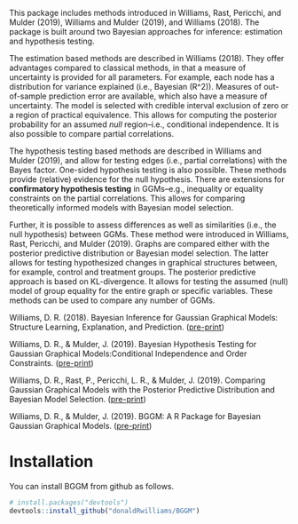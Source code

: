 
<!-- README.md is generated from README.Rmd. Please edit that file -->

<!-- ![](https://github.com/donaldRwilliams/BGGM/blob/master/man/figures/logo2.jpg) -->

This package includes methods introduced in Williams, Rast, Pericchi,
and Mulder (2019), Williams and Mulder (2019), and Williams (2018). The
package is built around two Bayesian approaches for inference:
estimation and hypothesis testing.

The estimation based methods are described in Williams (2018). They
offer advantages compared to classical methods, in that a measure of
uncertainty is provided for all parameters. For example, each node has a
distribution for variance explained (i.e., Bayesian \(R^2\)). Measures
of out-of-sample prediction error are available, which also have a
measure of uncertainty. The model is selected with credible interval
exclusion of zero or a region of practical equivalence. This allows for
computing the posterior probability for an assumed *null* region–i.e.,
conditional independence. It is also possible to compare partial
correlations.

The hypothesis testing based methods are described in Williams and
Mulder (2019), and allow for testing edges (i.e., partial correlations)
with the Bayes factor. One-sided hypothesis testing is also possible.
These methods provide (relative) evidence for the null hypothesis. There
are extensions for **confirmatory hypothesis testing** in GGMs–e.g.,
inequality or equality constraints on the partial correlations. This
allows for comparing theoretically informed models with Bayesian model
selection.

Further, it is possible to assess differences as well as similarities
(i.e., the null hypothesis) between GGMs. These method were introduced
in Williams, Rast, Pericchi, and Mulder (2019). Graphs are compared
either with the posterior predictive distribution or Bayesian model
selection. The latter allows for testing hypothesized changes in
graphical structures between, for example, control and treatment groups.
The posterior predictive approach is based on KL-divergence. It allows
for testing the assumed (null) model of group equality for the entire
graph or specific variables. These methods can be used to compare any
number of GGMs.

Williams, D. R. (2018). Bayesian Inference for Gaussian Graphical
Models: Structure Learning, Explanation, and Prediction.
([pre-print](https://doi.org/10.31234/osf.io/x8dpr))

Williams, D. R., & Mulder, J. (2019). Bayesian Hypothesis Testing for
Gaussian Graphical Models:Conditional Independence and Order
Constraints. ([pre-print](https://doi.org/10.31234/osf.io/ypxd8))

Williams, D. R., Rast, P., Pericchi, L. R., & Mulder, J. (2019).
Comparing Gaussian Graphical Models with the Posterior Predictive
Distribution and Bayesian Model Selection.
([pre-print](https://psyarxiv.com/yt386/))

Williams, D. R., & Mulder, J. (2019). BGGM: A R Package for Bayesian
Gaussian Graphical Models. ([pre-print](https://psyarxiv.com/3b5hf/))

<!-- ## Outline -->

<!-- This README is organized as follows: -->

<!-- * [Installation](#installation) -->

<!-- * [Estimation](#estimation) -->

<!--     + [Structure Learning (Estimation)](#structure-learning-estimation) -->

<!--     + [Edge Differences (Estimation)](#edge-differences) -->

<!--     + [Prediction](#prediction) -->

<!--         - [Bayesian $R^2$](#bayesian-r2) -->

<!--         - [Leave-One-Out Cross-Validation](#leave-one-out-cross-validation) -->

<!-- * [Hypothesis Testing](#hypothesis-testing) -->

<!--     + [Structure Learning (Bayes Factor)](#structure-learning-bayes-factor) -->

<!--         - [Visualizing Scientific Expectations](#visualizing-scientific-expectations) -->

<!--         - [Two-Sided Hypothesis Testing](#two-sided-testing) -->

<!--         - [One-Sided Hypothesis Testing](#one-sided-testing) -->

<!--         - [Exhaustive Hypothesis Testing](#exhaustive-hypothesis-testing) -->

<!--     + [Edge Differences (Hypothesis Testing)](#edge-differences-hypothesis-testing) -->

<!--     + [Confirmatory Hypothesis Testing](#confirmatory-hypothesis-testing) -->

<!--         - [Order Constraints](#order-constraints) -->

<!--         - [Equality Constraints](#equality-constraints) -->

<!-- * [Comparing GGMs](#comparing-ggms) -->

<!--     + [Posterior Predictive KL Divergence](#posterior-predictive-kl-divergence) -->

<!--     + [Bayesian Hypothesis Testing](#bayesian-hypothesis-testing) -->

<!--         - [Exploratory Hypothesis Testing](#exploratory-hypothesis-testing) -->

<!--         - [Group Confirmatory Hypothesis Testing](#group-confirmatory-hypothesis-testing) -->

# Installation

You can install BGGM from github as follows.

``` r
# install.packages("devtools")
devtools::install_github("donaldRwilliams/BGGM")
```

<!-- # Estimation -->

<!-- The following methods are described in Williams (2018). They build upon two basic ideas. First, the Wishart distribution is a conjugate prior distribution for the precision matrix (inverse of the covariance matrix). This provides an analytic solution for selecting the graph, and allows for conveniently drawing posterior samples. Second, there is an exact relationship between estimating the precision matrix directly and with multiple regression. Here the individual elements, from joint posterior distribution of the precision matrix, can be converted to their respective regression counterparts. This allows for assessing nodewise (for each variable in the model) predictability.  -->

<!-- ##  Structure Learning (Estimation) -->

<!-- By structure learning we are referring to selecting the graph (i.e., the edge set $E$), which consists of those edges determined to be non-zero.  For demonstrative purposes, we consider a relatively small number of variables ($p= 5$).  -->

<!-- The package **BGGM** offers a convenient analytic solution for estimating GGMs. It is implemented with: -->

<!-- ```{r eval=TRUE, message=F, warning=F} -->

<!-- library(BGGM) -->

<!-- library(ggplot2) -->

<!-- library(ggraph) -->

<!-- library(foreach) -->

<!-- # p = 5 -->

<!-- Y <- BGGM::bfi[,1:5] -->

<!-- # analytic solution -->

<!-- fit_analytic <- estimate(Y, analytic = T) -->

<!-- # summary -->

<!-- summary(fit_analytic) -->

<!-- ``` -->

<!-- Note `summary(.)` provides information about the fitted model, including that the analytic solution was used, the number of observations ($n$) and variables ($p$), and the number of edges.  -->

<!-- The edge set is then selected with: -->

<!-- ```{r } -->

<!-- # select the graph (edge set E) -->

<!-- E <- select(fit_analytic, ci_width = 0.95) -->

<!-- # summary of E -->

<!-- summary(E) -->

<!-- ``` -->

<!-- The analytic solution works directly with the precision matrix, and thus, there is not an option to summarize the posterior distributions. This is because the non-standardized elements are in the opposite direction ($\pm$) of the partial correlations, which in our experience, can lead to confusion. To summarize  the partial correlations change `analytic = T` to `analytic = F`: -->

<!-- ```{r} -->

<!-- # sample from posterior -->

<!-- fit_sampling <- estimate(Y, analytic = F) -->

<!-- # select the graph -->

<!-- E <- select(fit_sampling, ci_width = 0.95) -->

<!-- # summarize partial correlations -->

<!-- summary(E, summarize = T, digits = 2) -->

<!-- ``` -->

<!-- Note that `edge` corresponds to that particular entry in the partial correlation matrix--i.e., `1--2` is the relation between the first and second variables, respectively. -->

<!-- **BGGM** provides several options for plotting, with each implemented as a S3 generic. For example, the partial correlations can be plotted with: -->

<!-- ```{r message=F, fig.height=3, fig.width=8} -->

<!-- # p = 10 -->

<!-- Y <- BGGM::bfi[,1:10] -->

<!-- # sampling required -->

<!-- fit_sampling <- estimate(Y, analytic = F) -->

<!-- # plot -->

<!-- plot_1A <- plot(fit_sampling,  -->

<!--                 ci_width = 0.95,  -->

<!--                 width = 0.1,   -->

<!--                 size = 2) + -->

<!--             coord_cartesian() + -->

<!--             theme(axis.text.x = element_text(angle = 90)) -->

<!-- plot_1A -->

<!-- ``` -->

<!-- This example nicely demonstrates how the `plot` objects can be further customized with **ggplot2**. There are two options for visualizing the selected graph. The heatmap plot is generated with: -->

<!-- ```{r, message=F} -->

<!-- # select the graph -->

<!-- E <- select(fit_sampling, ci_width = 0.95) -->

<!-- # heatmap plot -->

<!-- plot_1B <- plot(E,  -->

<!--                 type = "heatmap",  -->

<!--                 lower_tri = TRUE) + -->

<!--            ggtitle("Heatmap Plot") +  -->

<!--            theme(plot.title = element_text(size = 15)) -->

<!-- ``` -->

<!-- Here `lower_tri = TRUE` controls which partial correlations are plotted.  In this case, only the lower triangular elements are included in the plot. This can be changed with `lower_tri = FALSE`. -->

<!-- On the other hand, a “network” plot can be obtained with: -->

<!-- ```{r, warning=F,  fig.width=10, fig.height=4} -->

<!-- # network plot -->

<!-- plot_1C <- plot(E, type = "network", -->

<!--                 layout ='circle', -->

<!--                 node_outer = 8, -->

<!--                 node_inner = 7, -->

<!--                 node_text_size = 4) + -->

<!--            ggtitle("Network Plot") + -->

<!--            theme(plot.title = element_text(size = 15)) -->

<!-- cowplot::plot_grid(plot_1B, plot_1C) -->

<!-- ``` -->

<!-- A  key  feature  of **BGGM** is  extending  inference  beyond  identifying  non-zero  partial correlations.  The region of practical equivalence can be used for this purpose, as it allows for determining which relations are practically zero. In this case, we follow Cohen’s guidelines, wherein 0.1 is considered a small effect.This is implemented with: -->

<!-- ```{r, eval=T} -->

<!-- # p = 10 -->

<!-- Y <- BGGM::bfi[,1:10] -->

<!-- # sample from posterior -->

<!-- fit_sample <- estimate(Y, iter = 5000, analytic = F) -->

<!-- # select the graph -->

<!-- E <- select(fit_sample, rope = 0.1, prob = 0.95) -->

<!-- # summary for first 10 rows -->

<!-- head(E, nrow = 10, summarize = T, digits = 2) -->

<!-- ``` -->

<!-- The argument `prob = 0.95` requires that 95 % of the posterior density be in or out of the rope to be considered practically equivalent or different from zero.  With this decision rule, as seen with `head(.)`, edges `1--4` and `1--5` are practically equivalent to zero.  This inference is made possible with **BGGM**. -->

<!-- In this case, `plot(.)` returns two objects:  (1) the selected edges; (2) those for which there is support for the null values.  This is implemented with: -->

<!-- ```{r warning = F , out.height= "250 %"} -->

<!-- # network plot -->

<!-- plts <- plot(E, type = "network", -->

<!--              layout ='circle', -->

<!--              node_outer = 10, -->

<!--              node_inner = 9, -->

<!--              node_text_size = 6) -->

<!-- # practically non-zero -->

<!-- plot_1D <- plts$plot_nonzero + -->

<!--              ggtitle("Practically Non-zero") + -->

<!--              theme(plot.title = element_text(size = 15)) -->

<!-- plot_1D -->

<!-- ``` -->

<!-- ```{r, warning=F, out.height= "250 %"} -->

<!-- # practically zero -->

<!-- plot_1E <- plts$plot_zero + -->

<!--               ggtitle("Practically Zero") + -->

<!--               theme(plot.title = element_text(size = 15)) -->

<!-- plot_1E -->

<!-- ``` -->

<!-- We emphasize that GGMs are often thought to capture conditionally *independent* relations--i.e., evidence for the null hypothesis of no effect, conditional on the other variables in the model. However, the dominant approach assesses conditional *dependence* ($\rho_{ij} \neq 0$), and then sets relations to zero otherwise. **BGGM** can explicitly answer the question of conditional independence. -->

<!-- ## Edge Differences -->

<!-- Differences between partial correlations are often tested in GGMs; for example, with a classical (i.e., frequentist) approach that is implemented in **bootnet**.  One contribution of **BGGM** is providing Bayesian analogs for commonly used methods, as well as extensions to those methods.  In this case, we can use posterior probabilities to determine which edges are practically equivalent.  This is implemented with: -->

<!-- ```{r, message=F} -->

<!-- edge_difference <- edge_compare(fit_sample,  -->

<!--                                 contrast =  list("1--5 - 1--3",  -->

<!--                                                  "1--2 - 1--6",  -->

<!--                                                  "1--4 - 1--7",  -->

<!--                                                  "1--5 - 1--10",  -->

<!--                                                  "1--2 - 1--9"),  -->

<!--                                 ci_width = 0.95, -->

<!--                                 rope = 0.1) -->

<!-- head(edge_difference, nrow = 4) -->

<!-- ``` -->

<!-- This  output  includes  the  posterior  mean  and  standard  deviation  for  each  difference. Further, `pr_in` is  the  proportion  of  samples  between ($\pm$) 0.1.   This  can  be interpreted as the posterior probability of practical equivalence, which has been defined with the argument `rope = 0.1`.  Note that care must be taken when specifying the contrasts, as an error will arise if they are not in the proper format. The object `edge_difference` can then be plotted, but this is omitted to save space. -->

<!-- ## Prediction -->

<!-- The following is based on the correspondence between the elements of the precision matrix and multiple regression. In the context of GGMs, using regression to select edges is referred to as “neighborhood” selection.   On the other hand, the method described in Williams (2018) works directly with either the posterior distribution for the precision matrix or the maximum a posteriori estimates. These are then converted to the corresponding regression coefficients and residual variances. It follows that **BGGM** can also be used for the purpose of multiple regression–i.e., -->

<!-- ```{r} -->

<!-- # p = 10 -->

<!-- Y <- BGGM::bfi[,1:10] -->

<!-- # sample posterior -->

<!-- fit <- estimate(Y, iter = 5000) -->

<!-- # precision to regression -->

<!-- coefficients(fit, node = 1, ci_width = 0.95) -->

<!-- ``` -->

<!-- Here `node = 1` indicates which node is summarized.  This correspondence allows for computing measures of prediction error (or accuracy), including Bayesian $R^2$ and Bayesian leave-one-out cross-validation,  each  of  which  has  a  measure  of  uncertainty. Furthermore,  when  a computationally convenient option is desirable, **BGGM** includes an analytic expression for prediction error. This is also known as the predicted residual sums of squares (PRESS). -->

<!-- ### Bayesian $R^2$ -->

<!-- In-sample Bayesian $R^2$ is implemented with: -->

<!-- ```{r} -->

<!-- # training data -->

<!-- Y_train <- BGGM::bfi[1:100,1:10] -->

<!-- # fit to training data -->

<!-- fit_train <- estimate(Y_train, iter = 5000) -->

<!-- # compute Bayes R2 -->

<!-- train_R2 <- predict(fit_train, -->

<!--                     ci_width = 0.90, -->

<!--                     samples = 1000, -->

<!--                     measure = "R2") -->

<!-- # summary for first 2 rows -->

<!-- head(train_R2, nrow = 2) -->

<!-- ``` -->

<!-- Here `ci_width = 0.90` indicates the decision rule for setting coefficients to zero, and by default, 95 % intervals are used in the summary output. Similarly, out-of-sample Bayesian $R^2$ is computed with: -->

<!-- ```{r} -->

<!-- # test data -->

<!-- Y_test <-  BGGM::bfi[101:2000,1:10] -->

<!-- # predict test data -->

<!-- test_R2 <- predict(fit_train, ci_width = 0.90, -->

<!--                    test_data = Y_test, -->

<!--                    samples = 1000, measure = "R2") -->

<!-- ``` -->

<!-- The work flow is completed by visualizing Bayesian $R^2$ for each node–i.e., -->

<!-- ```{r, out.height= "300 %"} -->

<!-- # prior training and test error in the same plot -->

<!-- plt_3A <- plot(x1 = train_R2, x2 =  test_R2, order = "test") -->

<!-- plt_3A -->

<!-- ``` -->

<!-- Here the nodes have been ordered by which has the best out-of-sample performance. It is also possible to have each in a separate plot by leaving `x2` empty. The `predict` object can be used to assess differences in predictive accuracy with compare(.). **BGGM** also includes mean squared error (`measure = "mse"`). -->

<!-- ### Leave-one-out cross-validation -->

<!-- Bayesian leave-one-out cross-validation is implemented with: -->

<!-- ```{r} -->

<!-- # p = 10 -->

<!-- Y <- BGGM::bfi[1:1000,1:10] -->

<!-- # sample posterior -->

<!-- fit_sample <- estimate(Y, iter = 5000) -->

<!-- # Bayesian LOO -->

<!-- bayes_loo <- loocv(fit_sample) -->

<!-- # nodewise loo summary -->

<!-- summary(bayes_loo) -->

<!-- ``` -->

<!-- The results are plotted with: -->

<!-- ```{r, out.height= "300 %"} -->

<!-- # plot CV error -->

<!-- plt_3B <- plot(bayes_loo, size = 8) + -->

<!--           theme_classic() + -->

<!--           ylab("Bayesian Leave-One-Out") -->

<!-- plt_3B -->

<!-- ``` -->

<!-- Similarly,  by  setting `analytic = T`,  leave-one-out  prediction  error  can  be  computed analytically.  This is implemented with: -->

<!-- ```{r, out.height= "300 %"} -->

<!-- # p = 10 -->

<!-- Y <- BGGM::bfi[1:1000,1:10] -->

<!-- # analytic solution -->

<!-- fit_analytic <- estimate(Y, analytic = T) -->

<!-- # analytic LOO (PRESS; based on point estimates) -->

<!-- press_loo <- loocv(fit_analytic) -->

<!-- # plot CV error -->

<!-- plt_3C <- plot(press_loo, size = 8) + -->

<!--           theme_classic() + -->

<!--           ylab("PRESS: Leave-One-Out") + -->

<!--           scale_y_continuous(expand = c(0, 0), -->

<!--           limit = c(0, 1000)) -->

<!-- plt_3C -->

<!-- ``` -->

<!-- This highlights the difference between the leave-one-out methods, in that the Bayesian version has a measure of uncertainty (although the order is the same). For both measures of predictive *error*, a lower value indicates a more predictable node (variable). -->

<!-- # Hypothesis Testing -->

<!-- The following methods were introduced in Williams and Mulder (2019). That work not only presented an exploratory approach using the Bayes factor, but it also proposed methodology for confirmatory hypothesis testing in GGMs. The latter provides an alternative to data driven model selection that is commonplace in the GGM literature, and in particular, it allows for comparing theoretical models. Further, the novel matrix$-F$ prior distribution is used for the partial correlations, which offers more flexibility than the Wishart distribution. This approach builds upon (Mulder2016), where the focus was on correlations (as opposed to *partial* correlations). In particular, **BGGM** allows for Bayesian model selection with competing sets of inequality and/or equality constraints on multiple partial correlations. -->

<!-- ## Structure Learning (Bayes Factor) -->

<!-- ### Visualizing Scientific Expectations -->

<!-- For Bayesian hypothesis testing in particular, it is important to *fully* understand the prior distribution $\mathcal{H}_u$. This is because it captures the predicted effect size, and it is used to compute the Bayes factor. This stands in contrast to the above estimation based methods, where $E$ is determined with respect to (only) the posterior distribution. To this end, **BGGM** includes functions to visualize the prior distribution or prediction--i.e., -->

<!-- ```{r,  out.width = '50%'} -->

<!-- # define (potentially) hypothesized standard deviations for rho_ij -->

<!-- rho_sd <- c(0.1, 0.25, 0.5) -->

<!-- # plot -->

<!-- plt_4A <- hypothesis_plot(rho_sd = rho_sd) + -->

<!--                 theme(panel.grid.major = element_blank()) + -->

<!--                 ylab("Density")         -->

<!-- plt_4A -->

<!-- ``` -->

<!-- `rho_sd = c(.)` defines a couple (prospective) values for the hypothesized standard deviation of the partial correlations. Further, **BGGM** allows for testing edge differences with the Bayes factor. Accordingly, the *implied* prior distribution for the difference can also be visualized. This is implemented with: -->

<!-- ```{r,  out.width = '50%'} -->

<!-- # define (potentially) hypothesized standard deviations for rho_ij -->

<!-- rho_sd <- c(0.1, 0.25, 0.5) -->

<!-- # plot -->

<!-- plt_4B <- hypothesis_plot(rho_sd = rho_sd, -->

<!--                           difference = TRUE) + -->

<!--                 theme(panel.grid.major = element_blank()) + -->

<!--                 ylab("Density")         -->

<!-- plt_4B -->

<!-- ``` -->

<!-- ### Two-Sided Testing -->

<!-- Two-sided hypothesis testing is implemented as follows. First the model is fitted with: -->

<!-- ```{r, warning=F} -->

<!-- # p = 5 -->

<!-- Y <- BGGM::bfi[,1:5] -->

<!-- # fit model -->

<!-- fit_bf <- explore(Y, prior_sd = 0.5,  -->

<!--                   iter = 5000,  -->

<!--                   cores = 2) -->

<!-- summary(fit_bf) -->

<!-- ``` -->

<!-- Note `summary(.)`, or alternatively `print(.)`, provides information about the fitted model, including that hypothesis testing (exploratory) was used, the number of observations ($n$) and variables ($p$), and the number of edges. Delta ($\delta$) is the hyperparameter of the matrix$-F$ distribution. A value of 3 corresponds to `prior_sd = 0.5`. This output parallels the estimation based methods. Importantly, all fitted objects include specific (what method was used) and general information (e.g., $n$ and $p$) when printed. -->

<!-- The graph is then selected with: -->

<!-- ```{r} -->

<!-- E <- select(fit_bf,  -->

<!--             BF_cut = 3,  -->

<!--             alternative = "two.sided") -->

<!-- # summary  -->

<!-- summary(E, hyp = "H1") -->

<!-- ``` -->

<!-- It is also possible to change `hyp = "H1"` to `hyp = "H0`, which will print the adjacency matrix for conditionally independent relations. Further, it is possible to summarize $E$ as follows: -->

<!-- ```{r} -->

<!-- summary(E, summarize = T, log = T, digits = 2) -->

<!-- ``` -->

<!-- The option `log = TRUE` controls the scale of the Bayes factor. Note that the same plotting options available for these methods. They have the same implementation as the estimation based methods, and thus the `alternative = two.sided` plot is not shown here. It is also possible to plot $\mathcal{H}_u$ and a selected posterior distribution. This visualizes how the Bayes factor is computed--i.e., -->

<!-- ```{r,  out.width = '50%'} -->

<!-- plt_4C <- hypothesis_plot(fit = fit_bf,  -->

<!--                 edge = "1--4", size = 3) + -->

<!--         theme(panel.grid.minor = element_blank(), -->

<!--               legend.position = "top") + -->

<!--   ylab("Density") + -->

<!--   xlab("Distributions") -->

<!-- plt_4C -->

<!-- ``` -->

<!-- Here it can be seen that the Bayes factor is the ratio of density evaluated at 0. In this case, there is evidence for $\mathcal{H}_0$ ($BF_{01} \approx 33$). This plotting option  may be useful for understanding (and describing) the Bayes factor approach for selecting the graph (or more generally the testing strategy for partial correlations).  -->

<!-- ### One-Sided Testing -->

<!-- One-sided hypothesis testing is implemented with: -->

<!-- ```{r, warning=F, message=F, out.width = '50%'} -->

<!-- # p =  10 -->

<!-- Y <- BGGM::bfi[,1:10] -->

<!-- # sample from posterior -->

<!-- fit_bf <- explore(Y, prior_sd = 0.5,  -->

<!--                   iter = 5000,  -->

<!--                   cores = 2) -->

<!-- # rho > 0 -->

<!-- E_pos <- select(fit_bf,  -->

<!--             BF_cut = 3,  -->

<!--             alternative = "greater") -->

<!-- # positive plot -->

<!-- plt_pos <- plot(E_pos, type = "network")  -->

<!-- plt_pos <- plt_pos$plot_nonzero +  -->

<!--            ggtitle(expression(atop(H[0]: rho[i][j]*" = "*0, H[1]: rho[i][j]*" > "*0)))  -->

<!-- plt_pos -->

<!-- ``` -->

<!-- $\mathcal{H}_1: \rho_{ij} < 0$ can be tested by changing `alternative = greater` to `alternative = less`. -->

<!-- ### Exhaustive Hypothesis Testing -->

<!-- A defining feature of Bayesian hypothesis testing is the ability to assess which theoretical model best predicts the data at hand. However, in the absence of guiding theory, it is likely that a more exploratory approach is warranted. **BGGM** thus includes an exhaustive approach--i.e.,$\mathcal{H}_0: \rho_{ij} = 0$ vs. $\mathcal{H}_1: \rho_{ij} > 0$ vs. $\mathcal{H}_2: \rho_{ij} < 0$. -->

<!-- This covers the entire parameter space. Further details can be found in Williams and Mulder (2019). The exhaustive approach is implemented with: -->

<!-- ```{r} -->

<!-- # p = 10 -->

<!-- Y <- BGGM::bfi[,1:10] -->

<!-- # sample from posterior -->

<!-- fit_bf <- explore(Y, prior_sd = 0.5,  -->

<!--                   iter = 5000,  -->

<!--                   cores = 2) -->

<!-- # select the graph -->

<!-- E <- select(fit_bf,  -->

<!--             hyp_prob = 0.90,  -->

<!--             alternative = "exhaustive") -->

<!-- # first 5 rows -->

<!-- head(E, summarize = T, nrow = 5) -->

<!-- ``` -->

<!-- The ratio of posterior probabilities, e.g., $p(\mathcal{H}_1|\textbf{Y}) / p(\mathcal{H}_2|\textbf{Y})$, can then be used to compute a Bayes factor if desired. `hyp_prob = 0.90` is the decision rule for concluding there is evidence for a given hypothesis. This can the be plotted with: -->

<!-- ```{r, warning=F, message=F, fig.width=10, fig.height=3.5} -->

<!-- # plots -->

<!-- plts <- plot(E, type = "network") -->

<!-- # combine -->

<!-- cowplot::plot_grid(plts$plot_H0, plts$plot_H1, plts$plot_H2, nrow = 1) -->

<!-- ``` -->

<!-- ## Edge Differences (Hypothesis Testing) -->

<!-- **BGGM** allows for testing edge differences with Bayesian hypothesis testing. The same options are available as for determining $E$--i.e., `alternative = "two.sided"`, `alternative = "greater"` (or less), and `alternative = "exhaustive"`. The exhaustive approach is implemented with: -->

<!-- ```{r, out.height= "350 %"} -->

<!-- # p = 10 -->

<!-- Y <- BGGM::bfi[,1:10] -->

<!-- # sample from posterior -->

<!-- fit_bf <- explore(Y, prior_sd = 0.5,  -->

<!--                   iter = 5000,  -->

<!--                   cores = 2) -->

<!-- # edge compare -->

<!-- edge_comp <- edge_compare(fit_bf,  -->

<!--                   contrast = c("1--5 - 1--3",  -->

<!--                                "1--2 - 1--6",  -->

<!--                                "1--4 - 1--7",  -->

<!--                                "1--5 - 1--10",  -->

<!--                                "1--2 - 1--9"),  -->

<!--                   alternative = "exhaustive") -->

<!-- # summary -->

<!-- summary(edge_comp) -->

<!-- ``` -->

<!-- There are two plotting options for the returned object `edge_comp`. The first is ideal if few contrasts are tested--i.e., -->

<!-- ```{r, out.height= "350 %"} -->

<!-- # plot -->

<!-- plt <- plot(edge_comp, stack = F, spread = .75) -->

<!-- # one contrast -->

<!-- plt$`1--5 - 1--3` -->

<!-- ``` -->

<!-- The object `plt` includes a separate plot for each contrast. On the other hand, in the case of many contrasts, it is also possible to visualize each with a stacked bar chart--i.e., -->

<!-- ```{r, out.height= "350 %"} -->

<!-- # plot -->

<!-- plt <- plot(edge_comp, stack = T, spread = .75) -->

<!-- # stacked -->

<!-- plt -->

<!-- ``` -->

<!-- # Confirmatory Hypothesis Testing -->

<!-- A key contribution of **BGGM** is extending hypothesis testing beyond exploratory and to confirmatory in GGMs. The former is essentially feeding -->

<!-- the data to the functions in **BGGM** and seeing what comes back. In other words, there are no specific, hypothesized models under consideration. On the other hand, the confirmatory hypothesis testing approaches allows for comparing theoretical models or (actual) predictions. The focus is thus not on $E$, but only certain edges in the network.  -->

<!-- ## Order Constraints -->

<!-- Theory may suggest, for example, that a set of partial correlations is expected to be larger than another set of partial correlations, that there is a hypothesized order of edge magnitude for a given node (variable), or some edges are expected to be positive while others are predicted to be negative. These can be tested with **BGGM**.  -->

<!-- For example, suppose we expected (predicted) the following:  -->

<!-- $\mathcal{H}_1: \rho_{1,2} > \rho_{1,3} > \rho_{1,4} > \rho_{1,5}$ -->

<!-- vs.   -->

<!-- $\mathcal{H}_c:$ Not $\mathcal{H}_1$ -->

<!-- This is implemented with: -->

<!-- ```{r} -->

<!-- # p = 10 -->

<!-- Y <- BGGM::bfi[,1:10] -->

<!-- # hypothesis -->

<!-- hypothesis <- c("1--2 > 1--3 > 1--4 > 1--5") -->

<!-- # test order -->

<!-- test_order <-  confirm(x = Y, hypothesis  = hypothesis,  -->

<!--                        prior_sd = 0.5, iter = 50000,  -->

<!--                        cores = 2) -->

<!-- # summary -->

<!-- summary(test_order) -->

<!-- ``` -->

<!-- As indicated by the posterior probabilities, the hypothesis was not supported. -->

<!-- One the other hand, we can also test the prediction that, for a specific variable (for example),  certain edges are negative while others are positive--i.e.,   -->

<!-- $\mathcal{H}_1: (\rho_{1,2}, \rho_{1,3}, \rho_{1,4}) < 0 < \rho_{1,6}$ -->

<!-- vs. -->

<!-- $\mathcal{H}_c:$ Not $\mathcal{H}_1$ -->

<!-- Here the prediction states that the relation between variable 1 and 6 is positive, whereas the others are predicted to be negative. This is implemented with:  -->

<!-- ```{r} -->

<!-- # hypothesis -->

<!-- hypothesis <- c("(1--2, 1--3, 1--4)  <  0 < (1--6)") -->

<!-- # test order -->

<!-- test_order <-  confirm(x = Y, hypothesis  = hypothesis,  -->

<!--                        prior_sd = 0.5, iter = 50000,  -->

<!--                        cores = 2) -->

<!-- # summary -->

<!-- summary(test_order) -->

<!-- ``` -->

<!-- There is strong support for $\mathcal{H}_1$. Note that `iter = 50000` ($\approx 7$ seconds), which ensures an adequate number of samples for accurately computing the Bayes factor. Although the focus is not *E*, but rather a subset of partial correlations, the object `test_order` can be plotted--i.e.,  -->

<!-- ```{r, out.width= "325 %", out.width= "325 %"} -->

<!-- plt <- hypothesis_plot(fit = test_order,  -->

<!--                 node_outer = 8,  -->

<!--                 node_inner = 7,  -->

<!--                 node_text_size = 6) -->

<!-- plt -->

<!-- ``` -->

<!-- This is meant to highlight the specific edges considered in the hypothesis test. Further, in this plot, it is clear that $(\rho_{1,2}, \rho_{1,3}, \rho_{1,4}) < 0$ and that $0 < \rho_{1,6}$. We emphasize that these *confirmatory* hypotheses should be decided upon before visualizing the network. -->

<!-- ## Equality Constraints -->

<!-- **BGGM** can also test exact equality constraints on sets of edges (i.e., partial correlations). One could predict that certain edges have the same strength (effect size) or that a set of edges are equal to zero. The latter allows for testing expectations about the underlying conditional independence structure, say, for a particular variable (node) in the model. For example, -->

<!-- $\mathcal{H}_1: (\rho_{1,2}, \rho_{1,3}, \rho_{1,4}) = 0$ -->

<!-- vs. -->

<!-- $\mathcal{H}_c:$ Not $\mathcal{H}_1$ -->

<!-- ```{r} -->

<!-- hypothesis <- "(1--2, 1--3, 1--4) = 0" -->

<!-- # test order -->

<!-- test_order <-  confirm(x = Y, hypothesis  = hypothesis,  -->

<!--                        prior_sd = 0.5, iter = 50000,  -->

<!--                        cores = 2) -->

<!-- # summary -->

<!-- summary(test_order) -->

<!-- ``` -->

<!-- # Comparing GGMs -->

<!-- **BGGM** includes two approaches for comparing any number of GGMs. They were introduced in Williams, Rast, Pericchi, and Mulder (2019). The methods can test entire structures, particular edges, and nodewise testing. One approach is based on the posterior predictive distribution, and tests the null hypothesis of group equality. Importantly, like classical methods (i.e., frequentist), this approach can only determine whether the null of group equality is rejected or retained. It cannot provide evidence for the null hypothesis. To this end, another approach is based on Bayesian model selection. This allows for assessing network invariances (i.e., the null hypothesis). -->

<!-- ## Posterior Predictive KL Divergence -->

<!-- The predictive approach is based on the distribution of future data. In particular, the posterior predictive distribution of Kullback–Leibler divergence is used to test the null hypothesis of group equality. This method can be understood as a multivariate likelihood ratio that accounts for uncertainty, but importantly, with respect to the predictive distribution. -->

<!-- ```{r} -->

<!-- # Assume null is true -->

<!-- Y1 <- MASS::mvrnorm(500, rep(0, 16), Sigma = BGGM::ptsd_cor1) -->

<!-- Y2 <- MASS::mvrnorm(500, rep(0, 16), Sigma = BGGM::ptsd_cor1) -->

<!-- Y3 <- MASS::mvrnorm(500, rep(0, 16), Sigma = BGGM::ptsd_cor1) -->

<!-- # predictive check -->

<!-- ggm_ppc1 <- ggm_compare_ppc(Y1, Y2, Y3,  -->

<!--                            type = "global", iter = 5000) -->

<!-- # summary -->

<!-- summary(ggm_ppc1) -->

<!-- ``` -->

<!-- In this case, the null hypothesis was not rejected. The `p_value` is the probability, or proportion, that the predictive KL divergence is larger than the observed KL divergence. For example, with `p_value = 0.02` (e.g.), this would indicate that, conditional on group equality, there is only a 2 % chance of observing that amount of error in the future. Thus this would be considered extreme at the conventional threshold ($\alpha = 0.05$). -->

<!-- The above example tested the entire network (`type = global`). It is also possible to narrow the focus to each node in the GGM. In other words, the null hypothesis of group equality is tested for each variable. This predictive check is implemented with: -->

<!-- ```{r} -->

<!-- # Assume null is true -->

<!-- Y1 <- MASS::mvrnorm(500, rep(0, 16), Sigma = BGGM::ptsd_cor1) -->

<!-- Y2 <- MASS::mvrnorm(500, rep(0, 16), Sigma = BGGM::ptsd_cor1) -->

<!-- # predictive check -->

<!-- ggm_ppc2 <- ggm_compare_ppc(Y1, Y2, type = "nodewise", iter = 5000) -->

<!-- # summary -->

<!-- summary(ggm_ppc2) -->

<!-- ``` -->

<!-- The predictive distributions can also be visualized. For example, the `global` check is implemented with: -->

<!-- ```{r, out.width= "500 %", out.width= "500 %", message=F, warning=F} -->

<!-- # global predictive check -->

<!-- plot(ggm_ppc1) + -->

<!--   theme_minimal(base_size = 14)  + -->

<!--   theme(legend.position = "none",  panel.grid.minor.x = element_blank()) -->

<!-- ``` -->

<!-- The `nodewise` predictive check is plotted with: -->

<!-- ```{r, message=F, warning=F, out.height= "500 %"} -->

<!-- #plots -->

<!-- plot(ggm_ppc2, log = T)[[1]] + -->

<!--   theme_minimal(base_size = 14)  + -->

<!--   theme(legend.position = "none",  panel.grid.minor.x = element_blank()) -->

<!-- ``` -->

<!-- ## Bayesian Hypothesis Testing -->

<!-- ### Exploratory Hypothesis Testing -->

<!-- The following method uses the Bayes factor to test whether there is (relative) evidence for edge equality in any number of GGMs. The test is for each edge or partial  -->

<!-- correlation in the GGMs. In the case of more than two groups, for example with, say, 4 groups, the method tests whether each edge is the same across all groups. The alternative ($\mathcal{H}_1$) is then the unrestricted model--i.e., not $\mathcal{H}_0$. This is implemented with  -->

<!-- ```{r} -->

<!-- # Assume null is true for all edges -->

<!-- Y1 <- MASS::mvrnorm(500, rep(0, 16), Sigma = diag(16)) -->

<!-- Y2 <- MASS::mvrnorm(500, rep(0, 16), Sigma = diag(16)) -->

<!-- Y3 <- MASS::mvrnorm(500, rep(0, 16), Sigma = diag(16)) -->

<!-- # sample from posteriors and compute BF -->

<!-- ggm_bf <- ggm_compare_bf(Y1, Y2, Y3,  -->

<!--                          prior_sd = .5,  -->

<!--                          iter = 5000,  -->

<!--                          cores = 2) -->

<!-- # select with BF_cut = 3 -->

<!-- ggm_bf_sel <- select(ggm_bf, BF_cut = 3) -->

<!-- # summary -->

<!-- summary(ggm_bf_sel, type = "adj") -->

<!-- ``` -->

<!-- ### Group Confirmatory Hypothesis Testing -->

<!-- The confirmatory methods described above can be extended to any number of groups.  For example, a researcher can test their expectations in, say, treatment vs. control groups, where certain edges are predicted to increase. This can then be compared to a model predicting those edges stayed the same--i.e., -->

<!-- $\mathcal{H}_1: (\rho_{1,2_{g1}} > \rho_{1,2_{g2}}) ,  (\rho_{1,3_{g1}} > \rho_{1,3_{g2}}), (\rho_{2,3_{g1}} > \rho_{2,3_{g2}})$  -->

<!-- vs. -->

<!-- $\mathcal{H}_2: (\rho_{1,2_{g1}} = \rho_{1,2_{g2}}) ,  (\rho_{1,3_{g1}} = \rho_{1,3_{g2}}), (\rho_{2,3_{g1}} = \rho_{2,3_{g2}})$ -->

<!-- vs. -->

<!-- $\mathcal{H}_c:$  not $\mathcal{H}_1$ or $\mathcal{H}_2$ -->

<!-- Note that this method can be used for any number of groups, variables, and sets of competing inequality and equality restrictions. This example is implemetned with:  -->

<!-- ```{r} -->

<!-- # assume the null is true -->

<!-- Y1 <- MASS::mvrnorm(500, rep(0, 3), Sigma = diag(3)) -->

<!-- Y2 <- MASS::mvrnorm(500, rep(0, 3), Sigma = diag(3)) -->

<!-- ggms_confirm <- ggm_compare_bf(Y1, Y2, prior_sd = 0.5,  -->

<!--                                 hypothesis  = "g1_1--2 > g2_1--2,  -->

<!--                                                g1_1--3 > g2_1--3,  -->

<!--                                                g1_2--3 > g2_2--3;  -->

<!--                                                g1_1--2 = g2_1--2,  -->

<!--                                                g1_1--3 = g2_1--3,  -->

<!--                                                g1_2--3 = g2_2--3") -->

<!-- summary(ggms_confirm) -->

<!-- ``` -->

<!-- In this case, because each group was assumed to have equal edges, $\mathcal{H}_2$ was supported by the data. We again emphasize that edges can be tested in any size network (assuming that $p < n$). -->
